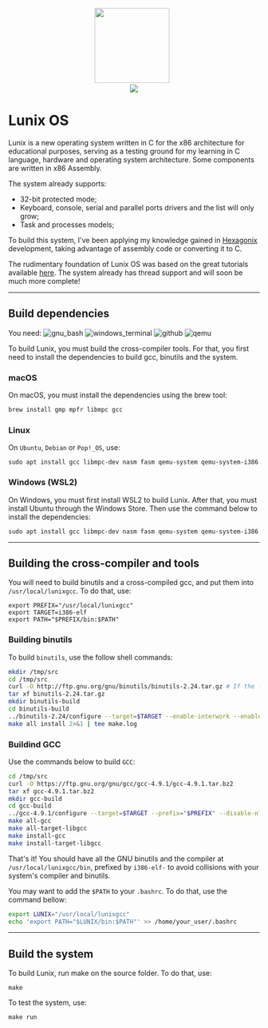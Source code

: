 <p align='center'>
<a href="https://github.com/felipenlunkes/lunix"><img height="150" src="https://github.com/felipenlunkes/Lunix/blob/main/Doc/header.gif"></a>&nbsp;&nbsp;
<br>
<a href="https://github.com/felipenlunkes/lunix"><img src="https://img.shields.io/badge/C-F5b342?style=for-the-badge&logo=c&logoColor=white"></a>
</p>

# Lunix OS

Lunix is a new operating system written in C for the x86 architecture for educational purposes, serving as a testing ground for my learning in C language, hardware and operating system architecture. Some components are written in x86 Assembly.

The system already supports:

* 32-bit protected mode;
* Keyboard, console, serial and parallel ports drivers and the list will only grow;
* Task and processes models;

To build this system, I've been applying my knowledge gained in [Hexagonix](https://github.com/hexagonix) development, taking advantage of assembly code or converting it to C.

The rudimentary foundation of Lunix OS was based on the great tutorials available [here](https://github.com/cfenollosa/os-tutorial). The system already has thread support and will soon be much more complete!

<hr> 

## Build dependencies

You need: ![gnu_bash](https://img.shields.io/badge/GNU%20Bash-4EAA25?style=for-the-badge&logo=GNU%20Bash&logoColor=white)
![windows_terminal](https://img.shields.io/badge/windows%20terminal-4D4D4D?style=for-the-badge&logo=windows%20terminal&logoColor=white)
![github](https://img.shields.io/badge/GitHub-8117EB?style=for-the-badge&logo=github&logoColor=white)
![qemu](https://img.shields.io/badge/Qemu-0A0A0A?style=for-the-badge&logo=qemu&logoColor=white)

To build Lunix, you must build the cross-compiler tools. For that, you first need to install the dependencies to build gcc, binutils and the system.

### macOS

On macOS, you must install the dependencies using the brew tool:

```sh
brew install gmp mpfr libmpc gcc
```

### Linux

On `Ubuntu`, `Debian` or `Pop!_OS`, use:

```
sudo apt install gcc libmpc-dev nasm fasm qemu-system qemu-system-i386
```

### Windows (WSL2)

On Windows, you must first install WSL2 to build Lunix. After that, you must install Ubuntu through the Windows Store. Then use the command below to install the dependencies:

```
sudo apt install gcc libmpc-dev nasm fasm qemu-system qemu-system-i386
```

<hr>

## Building the cross-compiler and tools

You will need to build binutils and a cross-compiled gcc, and put them into `/usr/local/lunixgcc`. To do that, use:

```
export PREFIX="/usr/local/lunixgcc"
export TARGET=i386-elf
export PATH="$PREFIX/bin:$PATH"
```

### Building binutils

To build ```binutils```, use the follow shell commands:

```sh
mkdir /tmp/src
cd /tmp/src
curl -O http://ftp.gnu.org/gnu/binutils/binutils-2.24.tar.gz # If the link 404's, look for a more recent version
tar xf binutils-2.24.tar.gz
mkdir binutils-build
cd binutils-build
../binutils-2.24/configure --target=$TARGET --enable-interwork --enable-multilib --disable-nls --disable-werror --prefix=$PREFIX 2>&1 | tee configure.log
make all install 2>&1 | tee make.log
```

### Buildind GCC

Use the commands below to build ```GCC```:

```sh
cd /tmp/src
curl -O https://ftp.gnu.org/gnu/gcc/gcc-4.9.1/gcc-4.9.1.tar.bz2
tar xf gcc-4.9.1.tar.bz2
mkdir gcc-build
cd gcc-build
../gcc-4.9.1/configure --target=$TARGET --prefix="$PREFIX" --disable-nls --disable-libssp --enable-languages=c --without-headers
make all-gcc 
make all-target-libgcc 
make install-gcc 
make install-target-libgcc 
```

That's it! You should have all the GNU binutils and the compiler at `/usr/local/lunixgcc/bin`, prefixed by `i386-elf-` to avoid collisions with your system's compiler and binutils.

You may want to add the `$PATH` to your `.bashrc`. To do that, use the command bellow:

```sh
export LUNIX="/usr/local/lunixgcc"
echo 'export PATH="$LUNIX/bin:$PATH"' >> /home/your_user/.bashrc
```

<hr>

## Build the system

To build Lunix, run make on the source folder. To do that, use:

```
make
```

To test the system, use:

```
make run
```

